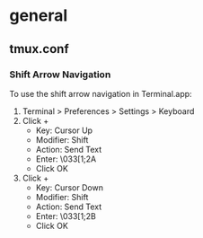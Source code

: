 # general

## tmux.conf
### Shift Arrow Navigation
To use the shift arrow navigation in Terminal.app:

1. Terminal > Preferences > Settings > Keyboard
2. Click +
	* Key: Cursor Up
	* Modifier: Shift
	* Action: Send Text
	* Enter: \033[1;2A
	* Click OK
3. Click +
	* Key: Cursor Down
	* Modifier: Shift
	* Action: Send Text
	* Enter: \033[1;2B
	* Click OK